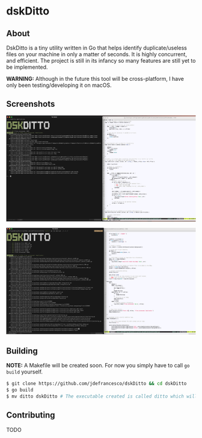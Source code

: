 # dskDitto 

## About

DskDitto is a tiny utility written in Go that helps identify duplicate/useless files on your machine
in only a matter of seconds. It is highly concurrent, and efficient. The project is still in its infancy
so many features are still yet to be implemented. 

**WARNING:** Although in the future this tool will be cross-platform, I have only been testing/developing it on macOS.

## Screenshots

![dskDitto-1](./ss/dskDitto-ss-latest.png)

![dslDotto-2](./ss/dskDitto-ss.png)

## Building

**NOTE:** A Makefile will be created soon. For now you simply have to call `go build` yourself. 

```bash
$ git clone https://github.com/jdefrancesco/dskDitto && cd dskDitto
$ go build 
$ mv ditto dskDitto # The executable created is called ditto which will conflict with another macOS utility called ditto. Simply rename it for now.
```

## Contributing

TODO

